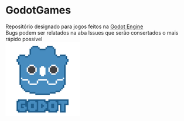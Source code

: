 # GodotGames
Repositório designado para jogos feitos na <a href="https://godotengine.org/">Godot Engine</a></br>
Bugs podem ser relatados na aba Issues que serão consertados o mais rápido possível</br>
<img src="pixels-godot.png" width="202">
